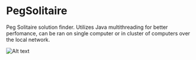 # PegSolitaire

Peg Solitaire solution finder. Utilizes Java multithreading for better perfomance, can be ran on single computer or in cluster of computers over the local network.

![Alt text](https://user-images.githubusercontent.com/25420054/51500687-f429e200-1d9c-11e9-8566-1bc776a84af5.png)
